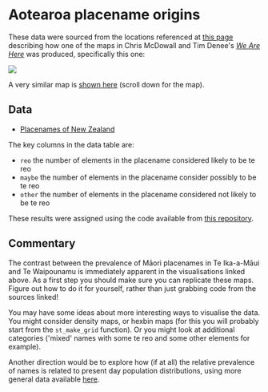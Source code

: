 # Aotearoa placename origins
These data were sourced from the locations referenced at [this page](https://github.com/fogonwater/we-are-here/tree/master/8_heart_memory#801-ingoa-w%C4%81hi-o-aotearoa--place-names-of-new-zealand) describing how one of the maps in Chris McDowall and Tim Denee's [_We Are Here_](https://www.masseypress.ac.nz/books/we-are-here/) was produced, specifically this one:

![](we-are-here-spread.jpg)

A very similar map is [shown here](https://github.com/TeHikuMedia/nga-kupu) (scroll down for the map).

## Data
+ [Placenames of New Zealand](placenames.gpkg?raw=true)

The key columns in the data table are:

+ `reo` the number of elements in the placename considered likely to be te reo
+ `maybe` the number of elements in the placename consider possibly to be te reo
+ `other` the number of elements in the placename considered not likely to be te reo

These results were assigned using the code available from [this repository](https://github.com/TeHikuMedia/nga-kupu).

## Commentary
The contrast between the prevalence of Māori placenames in Te Ika-a-Māui and Te Waipounamu is immediately apparent in the visualisations linked above. As a first step you should make sure you can replicate these maps. Figure out how to do it for yourself, rather than just grabbing code from the sources linked!

You may have some ideas about more interesting ways to visualise the data. You might consider density maps, or hexbin maps (for this you will probably start from the `st_make_grid` function). Or you might look at additional categories ('mixed' names with some te reo and some other elements for example).

Another direction would be to explore how (if at all) the relative prevalence of names is related to present day population distributions, using more general data available [here](../aotearoa-new-zealand-census-data.md).
